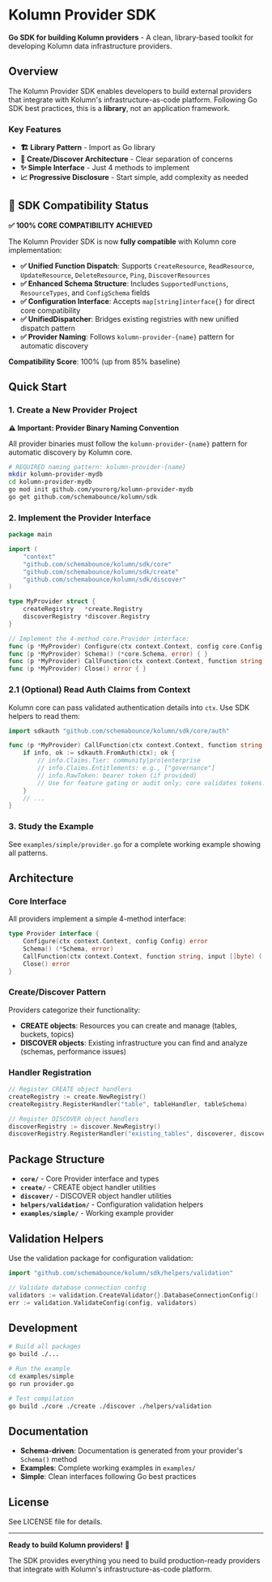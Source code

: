 # Kolumn Provider SDK

**Go SDK for building Kolumn providers** - A clean, library-based toolkit for developing Kolumn data infrastructure providers.

## Overview

The Kolumn Provider SDK enables developers to build external providers that integrate with Kolumn's infrastructure-as-code platform. Following Go SDK best practices, this is a **library**, not an application framework.

### Key Features

- **🏗️ Library Pattern** - Import as Go library
- **🎯 Create/Discover Architecture** - Clear separation of concerns
- **✨ Simple Interface** - Just 4 methods to implement
- **📈 Progressive Disclosure** - Start simple, add complexity as needed

## 🚀 SDK Compatibility Status

**✅ 100% CORE COMPATIBILITY ACHIEVED**

The Kolumn Provider SDK is now **fully compatible** with Kolumn core implementation:

- **✅ Unified Function Dispatch**: Supports `CreateResource`, `ReadResource`, `UpdateResource`, `DeleteResource`, `Ping`, `DiscoverResources`  
- **✅ Enhanced Schema Structure**: Includes `SupportedFunctions`, `ResourceTypes`, and `ConfigSchema` fields
- **✅ Configuration Interface**: Accepts `map[string]interface{}` for direct core compatibility
- **✅ UnifiedDispatcher**: Bridges existing registries with new unified dispatch pattern
- **✅ Provider Naming**: Follows `kolumn-provider-{name}` pattern for automatic discovery

**Compatibility Score**: 100% (up from 85% baseline)

## Quick Start

### 1. Create a New Provider Project

**⚠️ Important: Provider Binary Naming Convention**

All provider binaries must follow the `kolumn-provider-{name}` pattern for automatic discovery by Kolumn core.

```bash
# REQUIRED naming pattern: kolumn-provider-{name}
mkdir kolumn-provider-mydb
cd kolumn-provider-mydb
go mod init github.com/yourorg/kolumn-provider-mydb
go get github.com/schemabounce/kolumn/sdk
```

### 2. Implement the Provider Interface

```go
package main

import (
    "context"
    "github.com/schemabounce/kolumn/sdk/core"
    "github.com/schemabounce/kolumn/sdk/create"
    "github.com/schemabounce/kolumn/sdk/discover"
)

type MyProvider struct {
    createRegistry   *create.Registry
    discoverRegistry *discover.Registry
}

// Implement the 4-method core.Provider interface:
func (p *MyProvider) Configure(ctx context.Context, config core.Config) error { }
func (p *MyProvider) Schema() (*core.Schema, error) { }
func (p *MyProvider) CallFunction(ctx context.Context, function string, input []byte) ([]byte, error) { }
func (p *MyProvider) Close() error { }
```

### 2.1 (Optional) Read Auth Claims from Context

Kolumn core can pass validated authentication details into `ctx`. Use SDK helpers to read them:

```go
import sdkauth "github.com/schemabounce/kolumn/sdk/core/auth"

func (p *MyProvider) CallFunction(ctx context.Context, function string, input []byte) ([]byte, error) {
    if info, ok := sdkauth.FromAuth(ctx); ok {
        // info.Claims.Tier: community|pro|enterprise
        // info.Claims.Entitlements: e.g., ["governance"]
        // info.RawToken: bearer token (if provided)
        // Use for feature gating or audit only; core validates tokens.
    }
    // ...
}
```

### 3. Study the Example

See `examples/simple/provider.go` for a complete working example showing all patterns.

## Architecture

### Core Interface

All providers implement a simple 4-method interface:

```go
type Provider interface {
    Configure(ctx context.Context, config Config) error
    Schema() (*Schema, error)
    CallFunction(ctx context.Context, function string, input []byte) ([]byte, error)
    Close() error
}
```

### Create/Discover Pattern

Providers categorize their functionality:

- **CREATE objects**: Resources you can create and manage (tables, buckets, topics)
- **DISCOVER objects**: Existing infrastructure you can find and analyze (schemas, performance issues)

### Handler Registration

```go
// Register CREATE object handlers
createRegistry := create.NewRegistry()
createRegistry.RegisterHandler("table", tableHandler, tableSchema)

// Register DISCOVER object handlers
discoverRegistry := discover.NewRegistry()  
discoverRegistry.RegisterHandler("existing_tables", discoverer, discoverySchema)
```

## Package Structure

- **`core/`** - Core Provider interface and types
- **`create/`** - CREATE object handler utilities  
- **`discover/`** - DISCOVER object handler utilities
- **`helpers/validation/`** - Configuration validation helpers
- **`examples/simple/`** - Working example provider

## Validation Helpers

Use the validation package for configuration validation:

```go
import "github.com/schemabounce/kolumn/sdk/helpers/validation"

// Validate database connection config
validators := validation.CreateValidator{}.DatabaseConnectionConfig()
err := validation.ValidateConfig(config, validators)
```

## Development

```bash
# Build all packages
go build ./...

# Run the example
cd examples/simple
go run provider.go

# Test compilation
go build ./core ./create ./discover ./helpers/validation
```

## Documentation

- **Schema-driven**: Documentation is generated from your provider's `Schema()` method
- **Examples**: Complete working examples in `examples/`
- **Simple**: Clean interfaces following Go best practices

## License

See LICENSE file for details.

---

**Ready to build Kolumn providers!** 🚀

The SDK provides everything you need to build production-ready providers that integrate with Kolumn's infrastructure-as-code platform.
